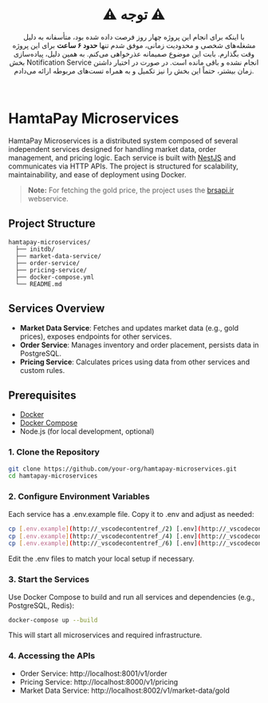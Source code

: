 <h1 align="center"> ⚠️ توجه ⚠️</h1>

<p align="center">
با اینکه برای انجام این پروژه چهار روز فرصت داده شده بود، متأسفانه به دلیل مشغله‌های شخصی و محدودیت زمانی، موفق شدم تنها <b> حدود ۶ ساعت</b> برای این پروژه وقت بگذارم. بابت این موضوع صمیمانه عذرخواهی می‌کنم.
به همین دلیل، پیاده‌سازی بخش Notification Service انجام نشده و باقی مانده است. در صورت در اختیار داشتن زمان بیشتر، حتماً این بخش را نیز تکمیل و به همراه تست‌های مربوطه ارائه می‌دادم.
</p>

<br>

# HamtaPay Microservices

HamtaPay Microservices is a distributed system composed of several independent services designed for handling market data, order management, and pricing logic. Each service is built with [NestJS](https://nestjs.com/) and communicates via HTTP APIs. The project is structured for scalability, maintainability, and ease of deployment using Docker.


> **Note:** For fetching the gold price, the project uses the [brsapi.ir](https://brsapi.ir/) webservice.

## Project Structure

```
hamtapay-microservices/ 
  ├── initdb/
  ├── market-data-service/ 
  ├── order-service/ 
  ├── pricing-service/
  ├── docker-compose.yml
  └── README.md
```

## Services Overview

- **Market Data Service**: Fetches and updates market data (e.g., gold prices), exposes endpoints for other services.
- **Order Service**: Manages inventory and order placement, persists data in PostgreSQL.
- **Pricing Service**: Calculates prices using data from other services and custom rules.

## Prerequisites

- [Docker](https://www.docker.com/get-started)
- [Docker Compose](https://docs.docker.com/compose/)
- Node.js (for local development, optional)

### 1. Clone the Repository

```sh
git clone https://github.com/your-org/hamtapay-microservices.git
cd hamtapay-microservices
```

### 2. Configure Environment Variables
Each service has a .env.example file. Copy it to .env and adjust as needed:

```sh
cp [.env.example](http://_vscodecontentref_/2) [.env](http://_vscodecontentref_/3)
cp [.env.example](http://_vscodecontentref_/4) [.env](http://_vscodecontentref_/5)
cp [.env.example](http://_vscodecontentref_/6) [.env](http://_vscodecontentref_/7)
```

Edit the .env files to match your local setup if necessary.

### 3. Start the Services
Use Docker Compose to build and run all services and dependencies (e.g., PostgreSQL, Redis):

```sh
docker-compose up --build
```

This will start all microservices and required infrastructure.

### 4. Accessing the APIs
- Order Service: http://localhost:8001/v1/order
- Pricing Service: http://localhost:8000/v1/pricing
- Market Data Service: http://localhost:8002/v1/market-data/gold